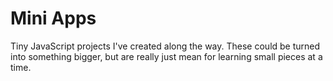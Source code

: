 # Mini Apps

Tiny JavaScript projects I've created along the way. These could be turned into something bigger, but are really just mean for learning small pieces at a time.
